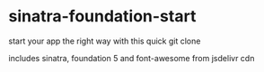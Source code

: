 # sinatra-foundation-start

start your app the right way with this quick git clone

includes sinatra, foundation 5 and font-awesome from jsdelivr cdn


